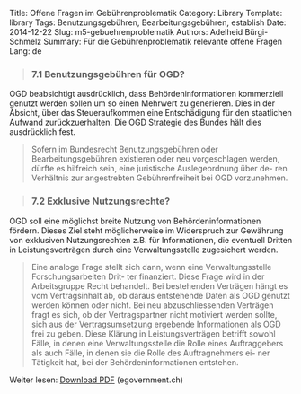 Title: Offene Fragen im Gebührenproblematik
Category: Library
Template: library
Tags: Benutzungsgebühren, Bearbeitungsgebühren, establish
Date: 2014-12-22
Slug: m5-gebuehrenproblematik
Authors: Adelheid Bürgi-Schmelz
Summary: Für die Gebührenproblematik relevante offene Fragen
Lang: de

> ### 7.1 Benutzungsgebühren für OGD?
OGD beabsichtigt ausdrücklich, dass Behördeninformationen kommerziell genutzt werden
sollen um so einen Mehrwert zu generieren. Dies in der Absicht, über das Steueraufkommen
eine Entschädigung für den staatlichen Aufwand zurückzuerhalten. Die OGD Strategie des
Bundes hält dies ausdrücklich fest.

> Sofern im Bundesrecht Benutzungsgebühren oder Bearbeitungsgebühren existieren oder
neu vorgeschlagen werden, dürfte es hilfreich sein, eine juristische Auslegeordnung über de-
ren Verhältnis zur angestrebten Gebührenfreiheit bei OGD vorzunehmen.

> ### 7.2 Exklusive Nutzungsrechte?
OGD soll eine möglichst breite Nutzung von Behördeninformationen fördern. Dieses Ziel
steht möglicherweise im Widerspruch zur Gewährung von exklusiven Nutzungsrechten z.B.
für Informationen, die eventuell Dritten in Leistungsverträgen durch eine Verwaltungsstelle
zugesichert werden.

> Eine analoge Frage stellt sich dann, wenn eine Verwaltungsstelle Forschungsarbeiten Drit-
ter finanziert. Diese Frage wird in der Arbeitsgruppe Recht behandelt.
Bei bestehenden Verträgen hängt es vom Vertragsinhalt ab, ob daraus entstehende Daten
als OGD genutzt werden können oder nicht. Bei neu abzuschliessenden Verträgen fragt es
sich, ob der Vertragspartner nicht motiviert werden sollte, sich aus der Vertragsumsetzung
ergebende Informationen als OGD frei zu geben.
Diese Klärung in Leistungsverträgen betrifft sowohl Fälle, in denen eine Verwaltungsstelle
die Rolle eines Auftraggebers als auch Fälle, in denen sie die Rolle des Auftragnehmers ei-
ner Tätigkeit hat, bei der Behördeninformationen entstehen.

Weiter lesen: [Download PDF](http://www.egovernment.ch/umsetzung/00881/00883/01112/index.html?lang=de&download=NHzLpZeg7t,lnp6I0NTU042l2Z6ln1acy4Zn4Z2qZpnO2Yuq2Z6gpJCDdYR_gGym162epYbg2c_JjKbNoKSn6A--) (egovernment.ch)
